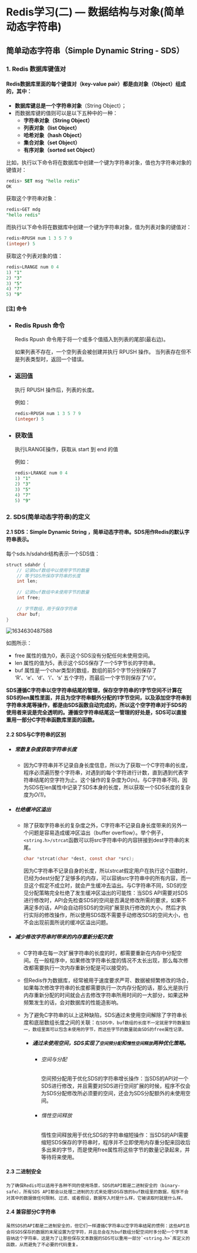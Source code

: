 # Redis学习(二) — 数据结构与对象(简单动态字符串)

## 简单动态字符串（Simple Dynamic String - SDS）

### 1. Redis 数据库键值对

#### Redis数据库里面的每个键值对（key-value pair）都是由对象（Object）组成的，其中：

- **数据库键总是一个字符串对象**（String Object）；
- 而数据库键的值则可以是以下五种中的一种：
  - **字符串对象（String Object）**
  - **列表对象（list Object）**
  - **哈希对象（hash Object）**
  - **集合对象（set Object）**
  - **有序对象（sorted set Object）**

比如，执行以下命令将在数据库中创建一个键为字符串对象，值也为字符串对象的键值对：

```sql
redis> SET msg "hello redis"
OK
```

获取这个字符串对象：

```sql
redis>GET mdg
"hello redis"
```

而执行以下命令将在数据库中创建一个键为字符串对象，值为列表对象的键值对：

```sql
redis>RPUSH num 1 3 5 7 9
(integer) 5
```

获取这个列表对象的值：

```sql
redis>LRANGE num 0 4
1) "1"
2) "3"
3) "5"
4) "7"
5) "9"
```

#### [注] 命令

- ### Redis Rpush 命令

  Redis Rpush 命令用于将一个或多个值插入到列表的尾部(最右边)。

  如果列表不存在，一个空列表会被创建并执行 RPUSH 操作。 当列表存在但不是列表类型时，返回一个错误。

- ### 返回值

  执行 RPUSH 操作后，列表的长度。

  例如：

  ```sql
  redis>RPUSH num 1 3 5 7 9
  (integer) 5
  ```

- ### 获取值

  执行LRANGE操作，获取从 start 到 end 的值

  例如：

  ```sql
  redis>LRANGE num 0 4
  1) "1"
  2) "3"
  3) "5"
  4) "7"
  5) "9"
  ```

### 2. SDS(简单动态字符串)的定义

#### 2.1 SDS：Simple Dynamic String ，简单动态字符串。SDS用作Redis的默认字符串表示。

每个sds.h/sdahdr结构表示一个SDS值：

```java
struct sdahdr {
    // 记录buf数组中以使用字节的数量
    // 等于SDS所保存字符串的长度
    int len;
    
    // 记录buf数组中未使用字节的数量
    int free;
    
    // 字节数组，用于保存字符串
    char buf;
}
```

![1634630487588](D:\WorkSpace\ywbGithubOpenCode\mwiki-main\mNote\library\004-Redis\sdshdr定义图.png)

如图所示：

- free 属性的值为0，表示这个SDS没有分配任何未使用空间。
- len 属性的值为5，表示这个SDS保存了一个5字节长的字符串。
- buf 属性是一个char类型的数组，数组的前5个字节分别保存了 ‘R’、‘e’、‘d’、‘i’、‘s’ 五个字符，而最后一个字节则保存了‘\0’。

**SDS遵循C字符串以空字符串结尾的管理，保存空字符串的1字节空间不计算在SDS的len属性里面，并且为空字符串额外分配的1字节空间，以及添加空字符串到字符串末尾等操作，都是由SDS函数自动完成的，所以这个空字符串对于SDS的使用者来说是完全透明的。遵循空字符串结尾这一管理的好处是，SDS可以直接重用一部分C字符串函数库里面的函数。**

#### 2.2 SDS与C字符串的区别

- ##### 常数复杂度获取字符串长度

  - 因为C字符串并不记录自身长度信息，所以为了获取一个C字符串的长度，程序必须遍历整个字符串，对遇到的每个字符进行计数，直到遇到代表字符串结尾的空字符为止。这个操作的复杂度为*O(n)*。与C字符串不同，因为SDS在len属性中记录了SDS本身的长度，所以获取一个SDS长度的复杂度为*O(1)*。

- ##### 杜绝缓冲区溢出

  - 除了获取字符串长的复杂度之外，C字符串不记录自身长度带来的另外一个问题是容易造成缓冲区溢出（buffer overflow）。举个例子，`<string.h>/strcat`函数可以将src字符串中的内容拼接到dest字符串的末尾。

    ```c
    char *strcat(char *dest, const char *src);
    ```

    因为C字符串不记录自身的长度，所以strcat假定用户在执行这个函数时，已经为dest分配了足够多的内存，可以容纳src字符串中的所有内容，而一旦这个假定不成立时，就会产生缓冲去溢出。与C字符串不同，SDS的空见分配策略完全杜绝了发生缓冲区溢出的可能性：当SDS API需要对SDS进行修改时，API会先检查SDS的空间是否满足修改所需的要求，如果不满足多的话，API会自动将SDS的空间扩展至执行修改的大小，然后才执行实际的修改操作，所以使用SDS既不需要手动修改SDS的空间大小，也不会出现前面所说的缓冲区溢出问题。

- ##### 减少修改字符串时带来的内存重新分配次数

  - C字符串在每一次扩展字符串的长度的时，都需要重新在内存中分配空间。在一般程序中，如果修改字符串长度的情况不太长出现，那么每次修改都需要执行一次内存重新分配是可以接受的。

  - 但Redis作为数据库，经常被用于速度要求严苛、数据被频繁修改的场合，如果每次修改字符串的长度都需要执行一次内存分配的话，那么光是执行内存重新分配的时间就会占去修改字符串所用时间的一大部分，如果这种频繁发生的话，会对数据库的性能造影响。

  - 为了避免C字符串的以上这种缺陷，SDS通过未使用空间解除了字符串长度和底层数组长度之间的关联：`在SDS中，buf数组的长度不一定就是字符数量加一，数组里面可以包含未使用的字节，而这些字节的数量就由SDS的free属性记录。`

    - ##### 通过未使用空间，SDS实现了`空间预分配`和`惰性空间释放`两种优化策略。

      - ###### 空间与分配

        空间预分配用于优化SDS的字符串增长操作：当SDS的API对一个SDS进行修改，并且需要对SDS进行空间扩展的时候，程序不仅会为SDS分配修改所必须要的空间，还会为SDS分配额外的未使用空间。

      - ###### 惰性空间释放

        惰性空间释放用于优化SDS的字符串缩短操作：当SDS的API需要缩短SDS保存的字符串时，程序并不立即使用内存重分配来回收后多出来的字节，而是使用free属性将这些字节的数量记录起来，并等待将来使用。

#### 2.3 二进制安全

	为了确保Redis可以适用于各种不同的使用场景，SDS的API都是二进制安全的（binary-safe），所有SDS API都会以处理二进制的方式来处理SDS存放的buf数组里的数据，程序不会对其中的数据做任何限制、过滤、或者假设，数据写入时是什么样，它被读取时就是什么样。

#### 2.4 兼容部分C字符串

	虽然SDS的API都是二进制安全的，但它们一样遵循C字符串以空字符串结尾的惯例：这些API总会将SDS保存的数据的末尾设置为空字符，并且总会在为buf数组分配空间时多分配一个字节来容纳这个字符串，这是为了让那些保存文本数据的SDS可以重用一部分`<string.h>`库定义的函数，从而避免了不必要的代码重复。

